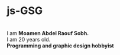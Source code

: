 # js-GSG
<br>
I am <b>Moamen Abdel Raouf Sobh.</b>
<br>
I am 20 years old.
<br>
<b>Programming<b> and <b>graphic design<b> hobbyist
